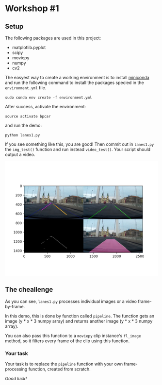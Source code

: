 # Workshop #1


## Setup

The following packages are used in this project:

* matplotlib.pyplot
* scipy
* moviepy
* numpy
* cv2

The easyest way to create a working environment is to install [miniconda](https://conda.io/miniconda.html) and run the following command to install the packages specied in the `environment.yml` file.

`sudo conda env create -f environment.yml`

After success, activate the environment:

`source activate bpcar`	

and run the demo:

`python lanes1.py`

If you see something like this, you are good!
Then commit out in `lanes1.py` the `img_test()` function and run instead `video_test()`. Your script should output a video.

![output](output1.png)

## The cheallenge

As you can see, `lanes1.py` processes individual images or a video frame-by-frame.

In this demo, this is done by function called `pipeline`. The function gets an image (y * x * 3 numpy array) and returns another image (y * x * 3 numpy array).

You can also pass this function to a `moviepy` clip instance's `fl_image` method, so it filters every frame of the clip using this function.

### Your task

Your task is to replace the `pipeline` function with your own frame-processing function, created from scratch.

*Good luck!*

